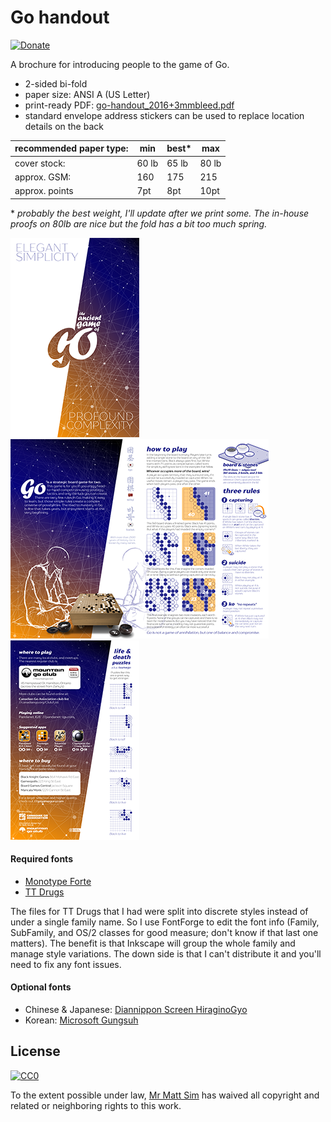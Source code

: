 # Go handout

[![Donate](https://img.shields.io/badge/Donate-PayPal-green.svg)](https://paypal.me/MrMattSim)

A brochure for introducing people to the game of Go.

* 2-sided bi-fold
* paper size: ANSI A (US Letter)
* print-ready PDF: [go-handout_2016+3mmbleed.pdf](https://github.com/MrMattSim/go-handout/raw/master/go-handout_2016+3mmbleed.pdf)
* standard envelope address stickers can be used to replace location details on the back

|recommended paper type: | min| best* | max |
|---|---|---|---|
| cover stock: | 60 lb | 65 lb | 80 lb |
| approx. GSM: | 160  | 175 | 215 |
| approx. points| 7pt | 8pt | 10pt |

\* _probably the best weight, I'll update after we print some. The in-house proofs on 80lb are nice but the fold has a bit too much spring._

![front](go-handout_front.png  "front") ![interior](go-handout_interior.png  "interior") ![back](go-handout_back.png  "back")

#### Required fonts
* [Monotype Forte](http://www.myfonts.com/fonts/mti/forte-mt/)
* [TT Drugs](http://www.myfonts.com/fonts/type-type/tt-drugs/)

The files for TT Drugs that I had were split into discrete styles instead of under a single family name. So I use FontForge to edit the font info (Family, SubFamily, and OS/2 classes for good measure; don't know if that last one matters). The benefit is that Inkscape will group the whole family and manage style variations. The down side is that I can't distribute it and you'll need to fix any font issues.

#### Optional fonts
* Chinese & Japanese: [Diannippon Screen HiraginoGyo](http://www.screen-hiragino.jp/lineup/hgyo/)
* Korean: [Microsoft Gungsuh](https://www.microsoft.com/typography/fonts/family.aspx?FID=358)


## License
[![CC0](http://mirrors.creativecommons.org/presskit/buttons/88x31/svg/cc-zero.svg)](https://creativecommons.org/publicdomain/zero/1.0/)

To the extent possible under law, [Mr Matt Sim](http://perceptual.space) has waived all copyright and related or neighboring rights to this work.
